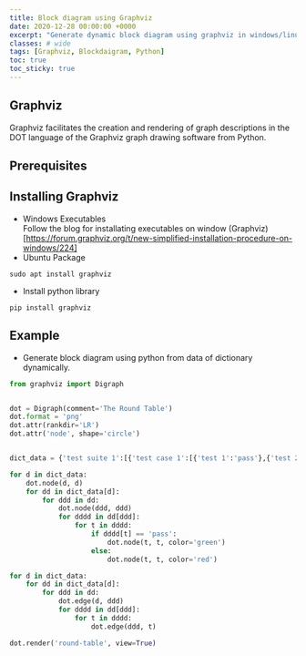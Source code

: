 ```yaml
---
title: Block diagram using Graphviz
date: 2020-12-28 00:00:00 +0000
excerpt: "Generate dynamic block diagram using graphviz in windows/linux."
classes: # wide
tags: [Graphviz, Blockdaigram, Python]
toc: true
toc_sticky: true
---
```

## Graphviz
Graphviz facilitates the creation and rendering of graph descriptions in the DOT language of the Graphviz graph drawing software from Python.

## Prerequisites

## Installing Graphviz
* Windows Executables  
Follow the blog for installating executables on window (Graphviz)[https://forum.graphviz.org/t/new-simplified-installation-procedure-on-windows/224]
* Ubuntu Package  
```shell
sudo apt install graphviz
```
* Install python library  
```shell
pip install graphviz
```

## Example  
* Generate block diagram using python from data of dictionary dynamically.  

```python
from graphviz import Digraph


dot = Digraph(comment='The Round Table')
dot.format = 'png'
dot.attr(rankdir='LR')
dot.attr('node', shape='circle')


dict_data = {'test suite 1':[{'test case 1':[{'test 1':'pass'},{'test 2':'fail'}]}, {'test case 2':[{'test 22':'pass'},{'test 23':'fail'}]}]}

for d in dict_data:    
    dot.node(d, d)
    for dd in dict_data[d]:            
        for ddd in dd:            
            dot.node(ddd, ddd)                     
            for dddd in dd[ddd]:                
                for t in dddd:
                    if dddd[t] == 'pass':
                        dot.node(t, t, color='green')
                    else:
                        dot.node(t, t, color='red')

for d in dict_data:        
    for dd in dict_data[d]:              
        for ddd in dd:            
            dot.edge(d, ddd)
            for dddd in dd[ddd]:                
                for t in dddd:                    
                    dot.edge(ddd, t)         

dot.render('round-table', view=True) 
```

